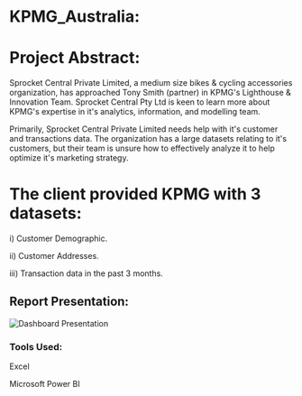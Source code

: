 # KPMG_Australia: 

# Project Abstract:

Sprocket Central Private Limited, a medium size bikes & cycling accessories organization, has approached Tony Smith (partner) in KPMG's Lighthouse & Innovation Team. Sprocket Central Pty Ltd is keen to learn more about KPMG's expertise in it's analytics, information, and modelling team. 

Primarily, Sprocket Central Private Limited needs help with it's customer and transactions data. The organization has a large datasets relating to it's customers, but their team is unsure how to effectively analyze it to help optimize it's marketing strategy.

# The client provided KPMG with 3 datasets:

i) Customer Demographic.

ii) Customer Addresses.

iii) Transaction data in the past 3 months. 



## Report Presentation:
![Dashboard Presentation](https://user-images.githubusercontent.com/110813853/227095162-7c3608f2-594a-41ac-a953-aef11da07ac4.png)



### Tools Used:
Excel

Microsoft Power BI
